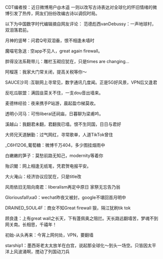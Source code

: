 CDT编者按：近日微博用户@木遥 一则以改写古诗表达对全球化的怀旧情绪的微博引发了热传，网友们纷纷改编古诗以调侃时局。 

以下为中国数字时代编辑摘自网友评论： 范德彪西vanDebussy：一声地球村，双泪落君前。

月神的竖琴：问君Q号双泪垂，恨不相逢未墙时

魔喵宅急送 : 空app不见人，great again firewall。

胖得没法系鞋带儿：雕栏玉砌应犹在，只是times are changing&#8230;

阿榴莲：我家大门常关闭，提高关税等你～

SAUCE沙司 :互联网上寻常见，数字通讯几度闻。正是5G好风景，VPN后又逢君

反吃瓜联盟：满园韭菜关不住，一支dou音出墙来。

麦德林经验：夜来携手P站游，晨起盈巾梯莫收。

透明小河马：可怜liberal还祠庙，日暮聊为梁甫吟。

溪越山：我翻君未翻，君翻我已墙。恨不生同国，日日与君好

大师兄天道酬勤：过气网红，寻常歌单，人道TikTok曾住

_C6H12O6_葡萄糖：微博千万404，多少图挂烟雨中

白嫩嫩的笋子：莫愁前路无知己，modernity等着你

殆识閣：网上相逢无纸笔，凭君贺电报平安。

大火淹山：经济协议应犹在，只是title改

风雨依旧无阻向南君：liberalism再定中原日 家祭无忘告乃翁

Gloriousfall\xa0：wechat昨夜又被封，google不堪回首月明中

DRAINED_SOUL4F：商女不知Great firewall 狠，隔江犹刷tik tok

顾良逢：上有great wall之长天，下有蓬佩奥之阻拦。天长路远翻墙苦，梦魂不到网关南。长相思，千禧年！

初始-从头再来：今宵上网何处，VPN，要翻墙

starship1：墨西哥老太太放羊在白宫，说起那全球化～到头一场空。只皆因太平洋上风波涌啊，搅动了列国动刀兵 
